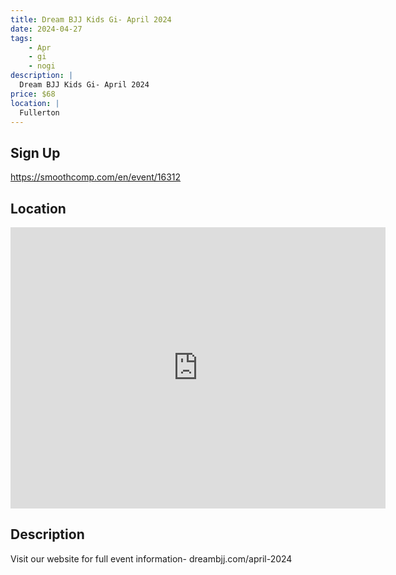 ```yaml
---
title: Dream BJJ Kids Gi- April 2024
date: 2024-04-27
tags:
    - Apr
    - gi 
    - nogi 
description: |
  Dream BJJ Kids Gi- April 2024
price: $68
location: |
  Fullerton
---
```

## Sign Up
https://smoothcomp.com/en/event/16312

## Location
<iframe src="https://www.google.com/maps/embed?pb=!1m18!1m12!1m3!1d12345.6789!2d-117.8838366!3d33.8793844!2m3!1f0!2f0!3f0!3m2!1i1024!2i768!4f13.1!3m3!1m2!1s0x0%3A0x0!2z33.8793844!5e0!3m2!1sen!2sus!4v1234567890" width="600" height="450" style="border:0;" allowfullscreen="" loading="lazy"></iframe>

## Description
Visit our website for full event information- dreambjj.com/april-2024